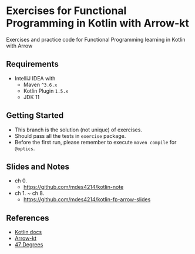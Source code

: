 # Exercises for Functional Programming  in Kotlin with Arrow-kt

Exercises and practice code for Functional Programming learning in Kotlin with Arrow

## Requirements

- IntelliJ IDEA with
  - Maven `^3.6.x`
  - Kotlin Plugin `1.5.x`
  - JDK 11

## Getting Started

- This branch is the solution (not unique) of exercises. 
- Should pass all the tests in `exercise` package.
- Before the first run, please remember to execute `maven compile` for `@optics`.

## Slides and Notes

- ch 0.
  - https://github.com/mdes4214/kotlin-note
- ch 1. ~ ch 8.
  - https://github.com/mdes4214/kotlin-fp-arrow-slides

## References

- [Kotlin docs](https://kotlinlang.org/docs/)
- [Arrow-kt](https://arrow-kt.io/)
- [47 Degrees](https://www.47deg.com/technologies/kotlin/)
